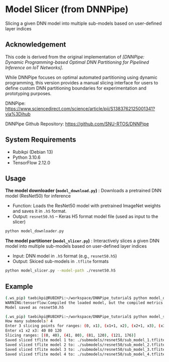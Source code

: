 # Model Slicer (from DNNPipe)
Slicing a given DNN model into multiple sub-models based on user-defined layer indices

## Acknowledgement
This code is derived from the original implementation of 
*[DNNPipe: Dynamic Programming-based Optimal DNN Partitioning for Pipelined Inference on IoT Networks]*.

While DNNPipe focuses on optimal automated partitioning using dynamic programming, 
this version provides a manual slicing interface for users to define custom DNN partitioning boundaries for experimentation and prototyping purposes.

DNNPipe: https://www.sciencedirect.com/science/article/pii/S1383762125001341?via%3Dihub

DNNPipe Github Repository: https://github.com/SNU-RTOS/DNNPipe

## System Requirements

- Rubikpi (Debian 13)
- Python 3.10.6
- TensorFlow 2.12.0

## Usage
**The model downloader (`model_download.py`)** : Downloads a pretrained DNN model (ResNet50) for inference
  - Function: Loads the ResNet50 model with pretrained ImageNet weights and saves it in `.h5` format.
  - Output: `resnet50.h5` – Keras H5 format model file (used as input to the slicer)  
  ```bash
  python model_downloader.py 
  ```

**The model partitioner (`model_slicer.py`)** : Interactively slices a given DNN model into multiple sub-models based on user-defined layer indices
  - Input: DNN model in `.h5` format (e.g., `resnet50.h5`)
  - Output: Skiced sub-models in `.tflite` formats
  ```bash
  python model_slicer.py --model-path ./resnet50.h5
  ```

## Example
  ```bash
  (.ws_pip) taebikpi@RUBIKPi:~/workspace/DNNPipe_tutorial$ python model_downloader.py 
  WARNING:tensorflow:Compiled the loaded model, but the compiled metrics have yet to be built. `model.compile_metrics` will be empty until you train or evaluate the model.
  Model saved as resnet50.h5

  (.ws_pip) taebikpi@RUBIKPi:~/workspace/DNNPipe_tutorial$ python model_slicer.py --model-path ./resnet50.h5
  How many submodels? 4
  Enter 3 slicing points for ranges: (0, x1), (x1+1, x2), (x2+1, x3), (x3+1, 176)
  Enter x1 x2 x3: 40 80 120
  Slicing ranges: [(0, 40), (41, 80), (81, 120), (121, 176)]
  Saved sliced tflite model 1 to: ./submodels/resnet50/sub_model_1.tflite
  Saved sliced tflite model 2 to: ./submodels/resnet50/sub_model_2.tflite
  Saved sliced tflite model 3 to: ./submodels/resnet50/sub_model_3.tflite
  Saved sliced tflite model 4 to: ./submodels/resnet50/sub_model_4.tflite
  ```
 
